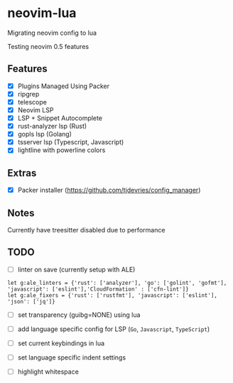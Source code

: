 # neovim-lua

Migrating neovim config to lua

Testing neovim 0.5 features

## Features

- [x] Plugins Managed Using Packer
- [x] ripgrep
- [x] telescope
- [x] Neovim LSP
- [x] LSP + Snippet Autocomplete
- [x] rust-analyzer lsp (Rust)
- [x] gopls lsp (Golang)
- [x] tsserver lsp (Typescript, Javascript)
- [x] lightline with powerline colors

## Extras

- [x] Packer installer (https://github.com/tjdevries/config_manager)

## Notes

Currently have treesitter disabled due to performance

## TODO

- [ ] linter on save (currently setup with ALE)


```
let g:ale_linters = {'rust': ['analyzer'], 'go': ['golint', 'gofmt'], 'javascript': ['eslint'],'CloudFormation' : ['cfn-lint']}
let g:ale_fixers = {'rust': ['rustfmt'], 'javascript': ['eslint'], 'json': ['jq']}
```

- [ ] set transparency (guibg=NONE) using lua
- [ ] add language specific config for LSP (`Go`, `Javascript`, `TypeScript`)
- [ ] set current keybindings in lua
- [ ] set language specific indent settings
- [ ] highlight whitespace

